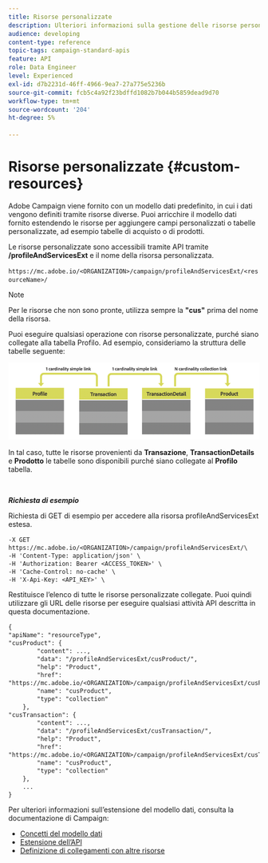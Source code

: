 ```yaml
---
title: Risorse personalizzate
description: Ulteriori informazioni sulla gestione delle risorse personalizzate con API/
audience: developing
content-type: reference
topic-tags: campaign-standard-apis
feature: API
role: Data Engineer
level: Experienced
exl-id: d7b2231d-46ff-4966-9ea7-27a775e5236b
source-git-commit: fcb5c4a92f23bdffd1082b7b044b5859dead9d70
workflow-type: tm+mt
source-wordcount: '204'
ht-degree: 5%

---
```


# Risorse personalizzate {#custom-resources}

Adobe Campaign viene fornito con un modello dati predefinito, in cui i dati vengono definiti tramite risorse diverse. Puoi arricchire il modello dati fornito estendendo le risorse per aggiungere campi personalizzati o tabelle personalizzate, ad esempio tabelle di acquisto o di prodotti.

Le risorse personalizzate sono accessibili tramite API tramite **/profileAndServicesExt** e il nome della risorsa personalizzata.

`https://mc.adobe.io/<ORGANIZATION>/campaign/profileAndServicesExt/<resourceName>/`

>[!NOTE]
>
>Per le risorse che non sono pronte, utilizza sempre la <b>&quot;cus&quot;</b> prima del nome della risorsa.

Puoi eseguire qualsiasi operazione con risorse personalizzate, purché siano collegate alla tabella Profilo. Ad esempio, consideriamo la struttura delle tabelle seguente:

![testo alternativo](assets/cusresources.png)

In tal caso, tutte le risorse provenienti da **Transazione**, **TransactionDetails** e **Prodotto** le tabelle sono disponibili purché siano collegate al **Profilo** tabella.

<br/>

***Richiesta di esempio***

Richiesta di GET di esempio per accedere alla risorsa profileAndServicesExt estesa.

```
-X GET https://mc.adobe.io/<ORGANIZATION>/campaign/profileAndServicesExt/\
-H 'Content-Type: application/json' \
-H 'Authorization: Bearer <ACCESS_TOKEN>' \
-H 'Cache-Control: no-cache' \
-H 'X-Api-Key: <API_KEY>' \
```

Restituisce l’elenco di tutte le risorse personalizzate collegate. Puoi quindi utilizzare gli URL delle risorse per eseguire qualsiasi attività API descritta in questa documentazione.

```
{
"apiName": "resourceType",
"cusProduct": {
        "content": ...,
        "data": "/profileAndServicesExt/cusProduct/",
        "help": "Product",
        "href": "https://mc.adobe.io/<ORGANIZATION>/campaign/profileAndServicesExt/cusProduct/metadata",
        "name": "cusProduct",
        "type": "collection"
    },
"cusTransaction": {
        "content": ...,
        "data": "/profileAndServicesExt/cusTransaction/",
        "help": "Product",
        "href": "https://mc.adobe.io/<ORGANIZATION>/campaign/profileAndServicesExt/cusTransaction/metadata",
        "name": "cusProduct",
        "type": "collection"
    },
    ...
}
```

Per ulteriori informazioni sull’estensione del modello dati, consulta la documentazione di Campaign:

* [Concetti del modello dati](../../developing/using/data-model-concepts.md)
* [Estensione dell’API](../../developing/using/about-extending-the-api.md)
* [Definizione di collegamenti con altre risorse](https://helpx.adobe.com/campaign/standard/developing/using/configuring-the-resource-s-data-structure.html#defining-links-with-other-resources)
